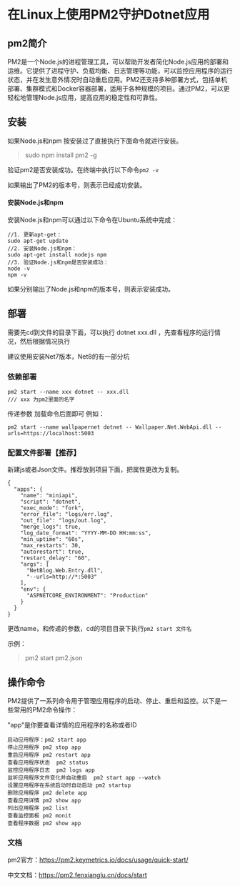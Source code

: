 # 在Linux上使用PM2守护Dotnet应用


## pm2简介

PM2是一个Node.js的进程管理工具，可以帮助开发者简化Node.js应用的部署和运维。它提供了进程守护、负载均衡、日志管理等功能，可以监控应用程序的运行状态，并在发生意外情况时自动重启应用。PM2还支持多种部署方式，包括单机部署、集群模式和Docker容器部署，适用于各种规模的项目。通过PM2，可以更轻松地管理Node.js应用，提高应用的稳定性和可靠性。

## 安装

如果Node.js和npm 按安装过了直接执行下面命令就进行安装。 

> sudo npm install pm2 -g

验证pm2是否安装成功。在终端中执行以下命令`pm2 -v`

如果输出了PM2的版本号，则表示已经成功安装。

#### 安装Node.js和npm
安装Node.js和npm可以通过以下命令在Ubuntu系统中完成：
```
//1. 更新apt-get：
sudo apt-get update
//2. 安装Node.js和npm：
sudo apt-get install nodejs npm
//3. 验证Node.js和npm是否安装成功：
node -v
npm -v
```

如果分别输出了Node.js和npm的版本号，则表示安装成功。


## 部署

需要先cd到文件的目录下面，可以执行 dotnet  xxx.dll ，先查看程序的运行情况，然后根据情况执行

建议使用安装Net7版本，Net8的有一部分坑


### 依赖部署

```
pm2 start --name xxx dotnet -- xxx.dll
/// xxx 为pm2里面的名字
```

传递参数  加载命令后面即可  例如：

```
pm2 start --name wallpapernet dotnet -- Wallpaper.Net.WebApi.dll --urls=https://localhost:5003
```



### 配置文件部署【推荐】

新建js或者Json文件。推荐放到项目下面，把属性更改为复制。
```
{
  "apps": {
    "name": "miniapi",
    "script": "dotnet",
    "exec_mode": "fork",
    "error_file": "logs/err.log",
    "out_file": "logs/out.log",
    "merge_logs": true,
    "log_date_format": "YYYY-MM-DD HH:mm:ss",
    "min_uptime": "60s",
    "max_restarts": 30,
    "autorestart": true,
    "restart_delay": "60",
    "args": [
      "NetBlog.Web.Entry.dll",
      "--urls=http://*:5003"
    ],
    "env": {
      "ASPNETCORE_ENVIRONMENT": "Production"
    }
  }
}
```
更改name，和传递的参数，cd的项目目录下执行`pm2 start 文件名` 

示例：
>pm2 start pm2.json



<!-- ![](https://img2023.cnblogs.com/blog/1920368/202312/1920368-20231227172553123-797243249.png) -->




## 操作命令

 PM2提供了一系列命令用于管理应用程序的启动、停止、重启和监控。以下是一些常用的PM2命令操作：

"app"是你要查看详情的应用程序的名称或者ID


```
启动应用程序：pm2 start app
停止应用程序 pm2 stop app
重启应用程序 pm2 restart app
查看应用程序状态  pm2 status
监控应用程序日志  pm2 logs app
监听应用程序文件变化并自动重启  pm2 start app --watch
设置应用程序在系统启动时自动启动 pm2 startup
删除应用程序 pm2 delete app 
查看应用详情 pm2 show app 
列出应用程序 pm2 list
查看监控面板 pm2 monit
查看程序数据 pm2 show app
```

### 文档

pm2官方：https://pm2.keymetrics.io/docs/usage/quick-start/

中文文档：https://pm2.fenxianglu.cn/docs/start

